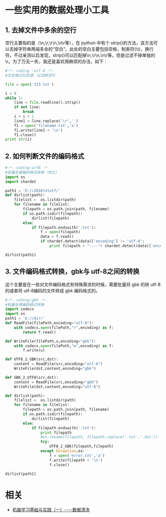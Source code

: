 # 一些实用的数据处理小工具

## 1. 去掉文件中多余的空行

空行主要指的是（\n,\r,\r\n,\n\r等），在 python 中有个 strip()的方法，该方法可以去掉字符串两端多余的“空白”，此处的空白主要包括空格，制表符(\t)，换行符。不过亲测以后发现，strip()可以匹配掉\n,\r\n,\n\r等，但是过滤不掉单独的\r。为了万无一失，我还是喜欢用麻烦的办法，如下：


```py
#-*- coding :utf-8 -*-
#文本格式化处理，过滤掉空行

file = open('123.txt')

i = 0
while 1:
    line = file.readline().strip()
    if not line:
        break
    i = i + 1
    line1 = line.replace('\r','')
    f1 = open('filename.txt','a')
    f1.write(line1 + '\n')
    f1.close()
print str(i)
```





## 2. 如何判断文件的编码格式


```py
#-*- coding:utf8 -*-
#批量处理编码格式转换（优化）
import os
import chardet

path1 = 'E://2016txtutf/'
def dirlist(path):
    filelist =  os.listdir(path)
    for filename in filelist:
        filepath = os.path.join(path, filename)
        if os.path.isdir(filepath):
            dirlist(filepath)
        else:
            if filepath.endswith('.txt'):
                f = open(filepath)
                data = f.read()
                if chardet.detect(data)['encoding'] != 'utf-8':
                    print filepath + "----"+ chardet.detect(data)['encoding']

dirlist(path1)
```




## 3. 文件编码格式转换，gbk与 utf-8之间的转换

这个主要是在一些对文件编码格式有特殊需求的时候，需要批量将 gbk 的转 utf-8的或者将 utf-8编码的文件转成 gbk 编码格式的。


```py
#-*- coding:gbk -*-
#批量处理编码格式转换
import codecs
import os
path1 = 'E://dir/'
def ReadFile(filePath,encoding="utf-8"):
    with codecs.open(filePath,"r",encoding) as f:
        return f.read()

def WriteFile(filePath,u,encoding="gbk"):
    with codecs.open(filePath,"w",encoding) as f:
        f.write(u)

def UTF8_2_GBK(src,dst):
    content = ReadFile(src,encoding="utf-8")
    WriteFile(dst,content,encoding="gbk")

def GBK_2_UTF8(src,dst):
    content = ReadFile(src,encoding="gbk")
    WriteFile(dst,content,encoding="utf-8")

def dirlist(path):
    filelist =  os.listdir(path)
    for filename in filelist:
        filepath = os.path.join(path, filename)
        if os.path.isdir(filepath):
            dirlist(filepath)
        else:
            if filepath.endswith('.txt'):
                print filepath
                #os.rename(filepath, filepath.replace('.txt','.doc'))
                try:
                    UTF8_2_GBK(filepath,filepath)
                except Exception,ex:
                    f = open('error.txt','a')
                    f.write(filepath + '\n')
                    f.close()

dirlist(path1)
```


# 相关

- [机器学习基础与实践（一）----数据清洗](https://www.cnblogs.com/charlotte77/p/5606926.html)
